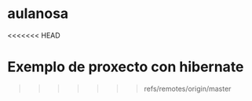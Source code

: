# aulanosa
<<<<<<< HEAD

Exemplo de proxecto con hibernate
=======
>>>>>>> refs/remotes/origin/master
